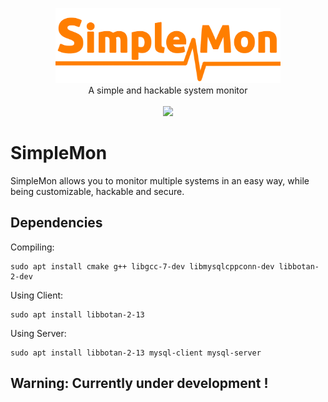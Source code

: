 <p align="center">
    <img src="misc/logo.png" alt="SimpleMon logo" height="120">
    <br/>
    A simple and hackable system monitor
    <br/> <br/>
    <a href="https://travis-ci.org/da3m0nsec/SimpleMon">
        <img src="https://travis-ci.org/da3m0nsec/SimpleMon.svg?branch=main">
    </a>
</p>



# SimpleMon

SimpleMon allows you to monitor multiple systems in an easy way, while being customizable, hackable and secure.

## Dependencies

Compiling:
```
sudo apt install cmake g++ libgcc-7-dev libmysqlcppconn-dev libbotan-2-dev
```

Using Client:
```
sudo apt install libbotan-2-13
```

Using Server:
```
sudo apt install libbotan-2-13 mysql-client mysql-server
```


## Warning: Currently under development !
